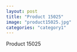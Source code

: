 ```yaml
---
layout: post
title: "Product 15025"
image: "product15025.jpg"
categories: "category1"
---
```

Product 15025
